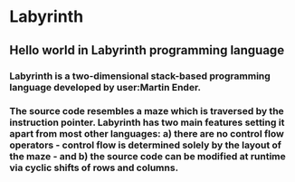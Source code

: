 # Labyrinth
## Hello world in Labyrinth programming language

### Labyrinth is a two-dimensional stack-based programming language developed by user:Martin Ender.

### The source code resembles a maze which is traversed by the instruction pointer. Labyrinth has two main features setting it apart from most other languages: a) there are no control flow operators - control flow is determined solely by the layout of the maze - and b) the source code can be modified at runtime via cyclic shifts of rows and columns.